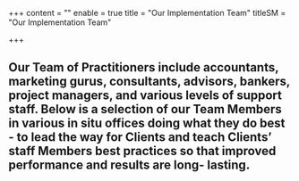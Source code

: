 +++
content = ""
enable = true
title = "Our Implementation Team"
titleSM = "Our Implementation Team"

+++
## Our Team of Practitioners include accountants, marketing gurus, consultants, advisors, bankers, project managers, and various levels of support staff. Below is a selection of our Team Members in various in situ offices doing what they do best - to lead the way for Clients and teach Clients’ staff Members best practices so that improved performance and results  are long- lasting.